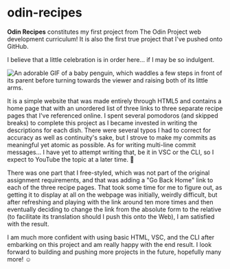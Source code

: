 # odin-recipes

**Odin Recipes** constitutes my first project from The Odin Project web development curriculum! It is also the first true project that I've pushed onto GitHub.

I believe that a little celebration is in order here... if I may be so indulgent.

![An adorable GIF of a baby penguin, which waddles a few steps in front of its parent before turning towards the viewer and raising both of its little arms.](https://external-content.duckduckgo.com/iu/?u=http%3A%2F%2Fimg.ibxk.com.br%2F2014%2F05%2F24%2F24105746508033.gif&f=1&nofb=1)

It is a simple website that was made entirely through HTML5 and contains a home page that with an unordered list of three links to three separate recipe pages that I've referenced online. I spent several pomodoros (and skipped breaks) to complete this project as I became invested in writing the descriptions for each dish. There were several typos I had to correct for accuracy as well as continuity's sake, but I strove to make my commits as meaningful yet atomic as possible. As for writing multi-line commit messages... I have yet to attempt writing that, be it in VSC or the CLI, so I expect to YouTube the topic at a later time. :penguin:

There was one part that I free-styled, which was not part of the original assignment requirements, and that was adding a "Go Back Home" link to each of the three recipe pages. That took some time for me to figure out, as getting it to display at all on the webpage was initially, weirdly difficult, but after refreshing and playing with the link around ten more times and then eventually deciding to change the link from the absolute form to the relative (to facilitate its translation should I push this onto the Web), I am satisfied with the result.

I am much more confident with using basic HTML, VSC, and the CLI after embarking on this project and am really happy with the end result. I look forward to building and pushing more projects in the future, hopefully many more! :relaxed: